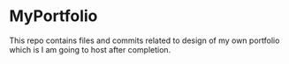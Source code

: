 # MyPortfolio
This repo contains files and commits related to design of my own portfolio which is I am going to host after completion.
